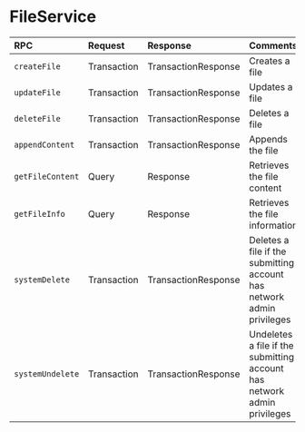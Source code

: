 # FileService

| RPC | Request | Response | Comments |
| :--- | :--- | :--- | :--- |
| `createFile` | Transaction | TransactionResponse | Creates a file  |
| `updateFile` | Transaction | TransactionResponse | Updates a file  |
| `deleteFile` | Transaction | TransactionResponse | Deletes a file |
| `appendContent` | Transaction | TransactionResponse | Appends the file  |
| `getFileContent` | Query | Response | Retrieves the file content  |
| `getFileInfo` | Query | Response | Retrieves the file information  |
| `systemDelete` | Transaction | TransactionResponse | Deletes a file if the submitting account has network admin privileges |
| `systemUndelete` | Transaction | TransactionResponse | Undeletes a file if the submitting account has network admin privileges |


